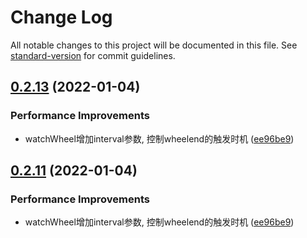 # Change Log

All notable changes to this project will be documented in this file. See [standard-version](https://github.com/conventional-changelog/standard-version) for commit guidelines.

<a name="0.2.13"></a>
## [0.2.13](https://github.com/any86/any-scroll/compare/v0.2.8...v0.2.13) (2022-01-04)


### Performance Improvements

* watchWheel增加interval参数, 控制wheelend的触发时机 ([ee96be9](https://github.com/any86/any-scroll/commit/ee96be9))



<a name="0.2.11"></a>
## [0.2.11](https://github.com/any86/any-scroll/compare/v0.2.8...v0.2.11) (2022-01-04)


### Performance Improvements

* watchWheel增加interval参数, 控制wheelend的触发时机 ([ee96be9](https://github.com/any86/any-scroll/commit/ee96be9))
